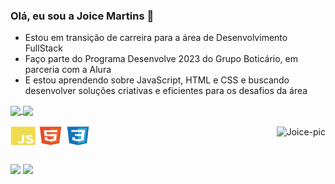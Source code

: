 ### Olá, eu sou a Joice Martins 👋

- Estou em transição de carreira para a área de Desenvolvimento FullStack
- Faço parte do Programa Desenvolve 2023 do Grupo Boticário, em parceria com a Alura 
- E estou aprendendo sobre JavaScript, HTML e CSS e buscando desenvolver soluções criativas e eficientes para os desafios da área

<div>
<a href="https://github.com/joicescripts/github-readme-stats">
  <img height="190cm" align="center" src="https://github-readme-stats.vercel.app/api?username=joicescripts&show_icons=false&theme=dark" />
</a>
<a href="https://github.com/joicescripts/convoychat">
  <img height="190cm" align="center" src="https://github-readme-stats.vercel.app/api/top-langs/?username=joicescripts&layout=compact&theme=dark" />
</a>
</div>

<div style="display: inline_block"><br>
  <img align="center" alt="Js" height="30" width="40" src="https://raw.githubusercontent.com/devicons/devicon/master/icons/javascript/javascript-plain.svg">
  <img align="center" alt="HTML" height="30" width="40" src="https://raw.githubusercontent.com/devicons/devicon/master/icons/html5/html5-original.svg">
  <img align="center" alt="CSS" height="30" width="40" src="https://raw.githubusercontent.com/devicons/devicon/master/icons/css3/css3-original.svg">
  <img align="right" alt="Joice-pic" height="180" src="https://cdn.discordapp.com/attachments/1102403898737688708/1102404033844617297/photo_2021-12-23_21-50-33.jpg">
</div>

##

<div>
<a href="mailto:joicemartins.dev@gmail.com" target="_blank"><img src="https://img.shields.io/badge/Gmail-D14836?style=for-the-badge&logo=gmail&logoColor=white"></a>
<a href="https://www.linkedin.com/in/joice-martins/" target="_blank"><img src="https://img.shields.io/badge/LinkedIn-0077B5?style=for-the-badge&logo=linkedin&logoColor=white"></a>
</div>

